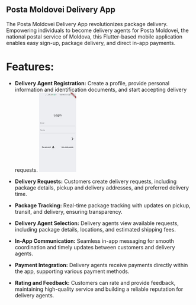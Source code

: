 ## Posta Moldovei Delivery App
The Posta Moldovei Delivery App revolutionizes package delivery. Empowering individuals to become delivery agents for Posta Moldovei, the national postal service of Moldova, this Flutter-based mobile application enables easy sign-up, package delivery, and direct in-app payments.

# Features:

- **Delivery Agent Registration:** Create a profile, provide personal information and identification documents, and start accepting delivery requests.
![login](/screenshots/0-02-05-1cc41febd57b06b42324e3d888ed11286d7335f75f0812f8c5f7c41ef8923866_9758b8163ede0e8f.jpg)


- **Delivery Requests:** Customers create delivery requests, including package details, pickup and delivery addresses, and preferred delivery time.
- **Package Tracking:** Real-time package tracking with updates on pickup, transit, and delivery, ensuring transparency.
- **Delivery Agent Selection:** Delivery agents view available requests, including package details, locations, and estimated shipping fees.
- **In-App Communication:** Seamless in-app messaging for smooth coordination and timely updates between customers and delivery agents.
- **Payment Integration:** Delivery agents receive payments directly within the app, supporting various payment methods.
- **Rating and Feedback:** Customers can rate and provide feedback, maintaining high-quality service and building a reliable reputation for delivery agents.
